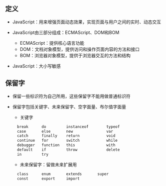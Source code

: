 ## 定义

* JavaScript：用来增强页面动态效果，实现页面与用户之间的实时、动态交互

* JavaScript由三部分组成：ECMAScript、DOM和BOM

  * ECMAScript：提供核心语言功能
  * DOM：文档对象模型，提供访问和操作页面内容的方法和接口
  * BOM：浏览器对象模型，提供于浏览器交互的方法和结构

* JavaScript：大小写敏感

## 保留字

* 保留一些标识符为自己所用，这些保留字不能用做普通标识符
* 保留字包括关键字、未来保留字、空字面量、布尔值字面量

  * 关键字

  ```markdown
    break      do         instanceof        typeof
    case       else       new               var
    catch      finally    return            void
    continue   for        switch            while
    debugger   function   this              with
    default    if         throw             delete
    in         try
  ```

  * 未来保留字：留做未来扩展用

  ```markdown
    class      enum       extends       super
    const      export     import
  ```



